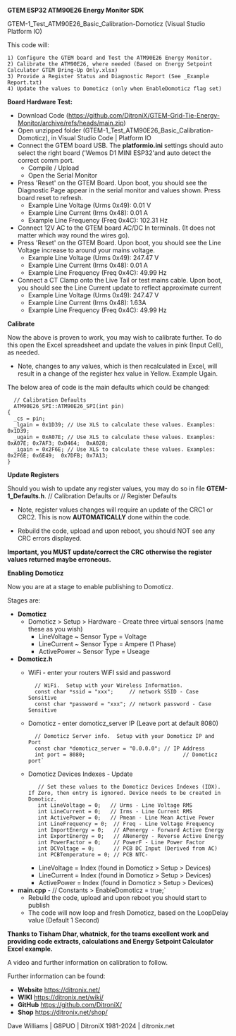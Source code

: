 **GTEM ESP32 ATM90E26 Energy Monitor SDK**

GTEM-1_Test_ATM90E26_Basic_Calibration-Domoticz (Visual Studio Platform IO)

This code will:

	1) Configure the GTEM board and Test the ATM90E26 Energy Monitor.  
	2) Calibrate the ATM90E26, where needed (Based on Energy Setpoint Calculator GTEM Bring-Up Only.xlsx)
	3) Provide a Register Status and Diagnostic Report (See _Example Report.txt)
	4) Update the values to Domoticz (only when EnableDomoticz flag set)

**Board Hardware Test:**	

- Download Code (https://github.com/DitroniX/GTEM-Grid-Tie-Energy-Monitor/archive/refs/heads/main.zip)
- Open unzipped folder (GTEM-1_Test_ATM90E26_Basic_Calibration-Domoticz), in Visual Studio Code | Platform IO
- Connect the GTEM board USB.  The **platformio.ini** settings should auto select the right board ('Wemos D1 MINI ESP32'and auto detect the correct comm port. 
   - Compile / Upload
   - Open the Serial Monitor
- Press 'Reset' on the GTEM Board.  Upon boot, you should see the Diagnostic Page appear in the serial monitor and values shown.  Press board reset to refresh.
   - Example Line Voltage (Urms 0x49): 0.01 V
   - Example Line Current (Irms 0x48): 0.01 A
   - Example Line Frequency (Freq 0x4C): 102.31 Hz
- Connect 12V AC to the GTEM board AC/DC In terminals. (It does not matter which way round the wires go).
- Press 'Reset' on the GTEM Board.  Upon boot, you should see the Line Voltage increase to around your mains voltage.
   - Example Line Voltage (Urms 0x49): 247.47 V
   - Example Line Current (Irms 0x48): 0.01 A
   - Example Line Frequency (Freq 0x4C): 49.99 Hz   
- Connect a CT Clamp onto the Live Tail or test mains cable.  Upon boot, you should see the Line Current update to reflect approximate current
   - Example Line Voltage (Urms 0x49): 247.47 V
   - Example Line Current (Irms 0x48): 1.63A
   - Example Line Frequency (Freq 0x4C): 49.99 Hz

**Calibrate**

Now the above is proven to work, you may wish to calibrate further. To do this open the Excel spreadsheet and update the values in pink (Input Cell), as needed.
- Note, changes to any values, which is then recalculated in Excel, will result in a change of the register hex value in Yellow.  Example Ugain.

The below area of code is the main defaults which could be changed:

      // Calibration Defaults
      ATM90E26_SPI::ATM90E26_SPI(int pin) 
	{
	  _cs = pin;
	  _lgain = 0x1D39; // Use XLS to calculate these values. Examples: 0x1D39;
	  _ugain = 0xA07E; // Use XLS to calculate these values. Examples: 0xA07E; 0x7AF3; 0xD464;  0xA028;
	  _igain = 0x2F6E; // Use XLS to calculate these values. Examples: 0x2F6E; 0x6E49;  0x7DFB; 0x7A13;
	}

**Update Registers**

Should you wish to update any register values, you may do so in file **GTEM-1_Defaults.h**.  // Calibration Defaults or // Register Defaults
- Note, register values changes will require an update of the CRC1 or CRC2.  This is now <b>AUTOMATICALLY</b> done within the code.
 
- Rebuild the code, upload and upon reboot, you should NOT see any CRC errors displayed.


**Important, you MUST update/correct the CRC otherwise the register values returned maybe erroneous.**


**Enabling Domoticz**

Now you are at a stage to enable publishing to Domoticz. 

Stages are:
- **Domoticz**
   - Domoticz > Setup > Hardware - Create three virtual sensors (name these as you wish)
  	 - LineVoltage ~ Sensor Type = Voltage
  	 - LineCurrent ~ Sensor Type = Ampere (1 Phase)
  	 - ActivePower ~ Sensor Type = Useage 
- **Domoticz.h**
   - WiFi - enter your routers WiFI ssid and password
   
		   // WiFi.  Setup with your Wireless Information.
		   const char *ssid = "xxx";     // network SSID - Case Sensitive
		   const char *password = "xxx"; // network password - Case Sensitive

		
   - Domoticz - enter domoticz_server IP (Leave port at default 8080)

		   // Domoticz Server info.  Setup with your Domoticz IP and Port
		   const char *domoticz_server = "0.0.0.0"; // IP Address
		   int port = 8080;                               // Domoticz port`
		   
   - Domoticz Devices Indexes - Update    
   
			// Set these values to the Domoticz Devices Indexes (IDX).  If Zero, then entry is ignored. Device needs to be created in Domoticz.
			int LineVoltage = 0;   // Urms - Line Voltage RMS
			int LineCurrent = 0;   // Irms - Line Current RMS
			int ActivePower = 0;   // Pmean - Line Mean Active Power
			int LineFrequency = 0;  // Freq - Line Voltage Frequency
			int ImportEnergy = 0;   // APenergy - Forward Active Energy
			int ExportEnergy = 0;   // ANenergy - Reverse Active Energy
			int PowerFactor = 0;    // PowerF - Line Power Factor
			int DCVoltage = 0;      // PCB DC Input (Derived from AC)
			int PCBTemperature = 0; // PCB NTC- 
		
  	 - LineVoltage = Index (found in Domoticz > Setup > Devices)
  	 - LineCurrent = Index (found in Domoticz > Setup > Devices)
  	 - ActivePower = Index (found in Domoticz > Setup > Devices)  
- **main.cpp**
	  - // Constants > EnableDomoticz = true;`
   - Rebuild the code, upload and upon reboot you should start to publish
   - The code will now loop and fresh Domoticz, based on the LoopDelay value (Default 1 Second)


**Thanks to Tisham Dhar, whatnick, for the teams excellent work and providing code extracts, calculations and Energy Setpoint Calculator Excel example.**


A video and further information on calibration to follow.

Further information can be found:

- **Website** https://ditronix.net/
- **WIKI**  https://ditronix.net/wiki/
- **GitHub**  https://github.com/DitroniX/
- **Shop**  https://ditronix.net/shop/

Dave Williams | G8PUO | DitroniX 1981-2024 | ditronix.net
